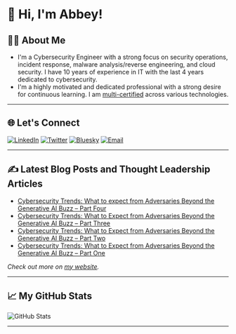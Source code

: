 # 👋 Hi, I'm Abbey!

## 👨‍💻 About Me
- I'm a Cybersecurity Engineer with a strong focus on security operations, incident response, malware analysis/reverse engineering, and cloud security. I have 10 years of experience in IT with the last 4 years dedicated to cybersecurity.
- I'm a highly motivated and dedicated professional with a strong desire for continuous learning. I am [multi-certified](https://www.credly.com/users/abiodun-adegbola.ede39b92) across various technologies.

---

## 🌐 Let's Connect

[![LinkedIn](https://img.shields.io/badge/-LinkedIn-blue?style=flat&logo=linkedin&logoColor=white)](https://linkedin.com/in/abiodunadegbola/)
[![Twitter](https://img.shields.io/badge/-Twitter-1DA1F2?style=flat&logo=twitter&logoColor=white)](https://twitter.com/el_kol)
[![Bluesky](https://img.shields.io/badge/-Bluesky-0057FF?style=flat&logoColor=white)](https://bsky.app/profile/abbeyadegbola.com)
[![Email](https://img.shields.io/badge/-Email-D14836?style=flat&logo=gmail&logoColor=white)](mailto:bt.adegbola@gmail.com)

---

## ✍️ Latest Blog Posts and Thought Leadership Articles
- [Cybersecurity Trends: What to expect from Adversaries Beyond the Generative AI Buzz – Part Four](https://systaltech.com/insights/cybersecurity-trends-what-to-expect-from-adversaries-beyond-the-generative-ai-buzz-part-four/) 
- [Cybersecurity Trends: What to Expect from Adversaries Beyond the Generative AI Buzz – Part Three](https://systaltech.com/insights/cybersecurity-trends-what-to-expect-from-adversaries-beyond-the-generative-ai-buzz-part-three/) 
- [Cybersecurity Trends: What to Expect from Adversaries Beyond the Generative AI Buzz – Part Two](https://systaltech.com/insights/cybersecurity-trends-what-to-expect-from-adversaries-beyond-the-generative-ai-buzz-part-two/)
- [Cybersecurity Trends: What to Expect from Adversaries Beyond the Generative AI Buzz – Part One](https://systaltech.com/insights/cybersecurity-trends-what-to-expect-from-adversaries-beyond-the-generative-ai-buzz/) 

*Check out more on [my website](https://abbeyadegbola.com/).*

---

## 📈 My GitHub Stats
![GitHub Stats](https://github-readme-stats.vercel.app/api?username=abbeyadegbola&show_icons=true&theme=radical)


---

